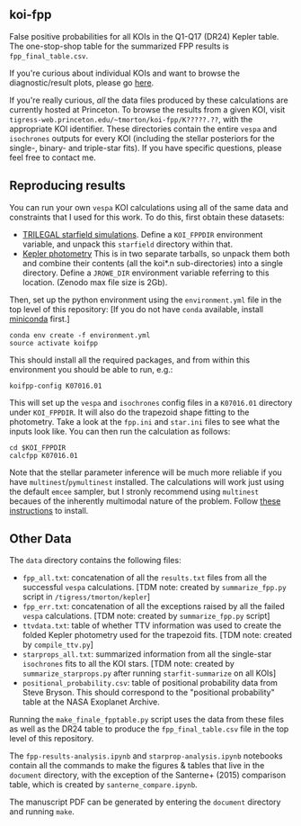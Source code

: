 ## koi-fpp
False positive probabilities for all KOIs in the Q1-Q17 (DR24) Kepler table.
The one-stop-shop table for the summarized FPP results is `fpp_final_table.csv`.

If you're curious about individual KOIs and want to browse the diagnostic/result
plots, please go [here](phn14.astro.princeton.edu/koi-fpp).

If you're really curious, *all* the data files produced by these
 calculations are currently hosted at Princeton.  To browse the
 results from a given KOI, visit
 `tigress-web.princeton.edu/~tmorton/koi-fpp/K?????.??`, with the
 appropriate KOI identifier.  These directories contain the entire
 `vespa` and `isochrones` outputs for every KOI (including the stellar
 posteriors for the single-, binary- and triple-star fits).  If you
 have specific questions, please feel free to contact me.

Reproducing results
----------

You can run your own `vespa` KOI calculations using all of the same
data and constraints that I used for this work.  To do this, first obtain
these datasets:

* [TRILEGAL starfield simulations](https://zenodo.org/deposit/108768/).  Define a `KOI_FPPDIR` environment variable, and unpack this `starfield` directory within that.
* [Kepler photometry]()  This is in two separate tarballs, so unpack them both and combine their contents (all the koi*.n sub-directories) into a single directory.  Define a `JROWE_DIR` environment variable referring to this location.  (Zenodo max file size is 2Gb).

Then, set up the python environment using the `environment.yml` file in the top
level of this repository:  [If you do not have `conda` available, install [miniconda](http://conda.pydata.org/docs/install/quick.html) first.] 

    conda env create -f environment.yml
    source activate koifpp

This should install all the required packages, and from within this environment you should be able to run, e.g.:

    koifpp-config K07016.01

This will set up the `vespa` and `isochrones` config files in a
`K07016.01` directory under `KOI_FPPDIR`.  It will also do the
trapezoid shape fitting to the photometry.  Take a look at the
`fpp.ini` and `star.ini` files to see what the inputs look like.  You
can then run the calculation as follows:

    cd $KOI_FPPDIR
    calcfpp K07016.01

Note that the stellar parameter inference will be much more reliable
if you have `multinest`/`pymultinest` installed.  The calculations
will work just using the default `emcee` sampler, but I stronly
recommend using `multinest` becaues of the inherently multimodal
nature of the problem.  Follow [these instructions](http://astrobetter.com/wiki/MultiNest+Installation+Notes) to install.

Other Data
------

The `data` directory contains the following files:

* `fpp_all.txt`: concatenation of all the `results.txt` files from
all the successful `vespa` calculations. [TDM note: created by 
`summarize_fpp.py` script in `/tigress/tmorton/kepler`]
* `fpp_err.txt`: concatenation of all the exceptions raised by all
the failed `vespa` calculations. [TDM note: created by 
`summarize_fpp.py` script]
* `ttvdata.txt`: table of whether TTV information was used
to create the folded Kepler photometry used for the trapezoid fits.
[TDM note: created by `compile_ttv.py`]
* `starprops_all.txt`: summarized information from all the single-star
`isochrones` fits to all the KOI stars. [TDM note: created by `summarize_starprops.py`
after running `starfit-summarize` on all KOIs]
* `positional_probability.csv`: table of positional probability
data from Steve Bryson.  This should correspond to the "positional
probability" table at the NASA Exoplanet Archive.

Running the `make_finale_fpptable.py` script uses the data from these files
as well as the DR24 table to produce the `fpp_final_table.csv` file in the top
level of this repository.

The `fpp-results-analysis.ipynb` and `starprop-analysis.ipynb` notebooks
contain all the commands to make the figures & tables that live in
the `document` directory, with the exception of the Santerne+ (2015)
comparison table, which is created by `santerne_compare.ipynb`.

The manuscript PDF can be generated by entering the `document` directory
and running `make`.

